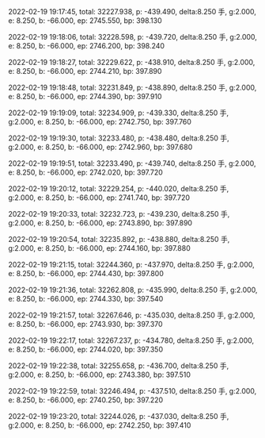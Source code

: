 2022-02-19 19:17:45, total: 32227.938, p: -439.490, delta:8.250 手, g:2.000, e: 8.250, b: -66.000, ep: 2745.550, bp: 398.130

2022-02-19 19:18:06, total: 32228.598, p: -439.720, delta:8.250 手, g:2.000, e: 8.250, b: -66.000, ep: 2746.200, bp: 398.240

2022-02-19 19:18:27, total: 32229.622, p: -438.910, delta:8.250 手, g:2.000, e: 8.250, b: -66.000, ep: 2744.210, bp: 397.890

2022-02-19 19:18:48, total: 32231.849, p: -438.890, delta:8.250 手, g:2.000, e: 8.250, b: -66.000, ep: 2744.390, bp: 397.910

2022-02-19 19:19:09, total: 32234.909, p: -439.330, delta:8.250 手, g:2.000, e: 8.250, b: -66.000, ep: 2742.750, bp: 397.760

2022-02-19 19:19:30, total: 32233.480, p: -438.480, delta:8.250 手, g:2.000, e: 8.250, b: -66.000, ep: 2742.960, bp: 397.680

2022-02-19 19:19:51, total: 32233.490, p: -439.740, delta:8.250 手, g:2.000, e: 8.250, b: -66.000, ep: 2742.020, bp: 397.720

2022-02-19 19:20:12, total: 32229.254, p: -440.020, delta:8.250 手, g:2.000, e: 8.250, b: -66.000, ep: 2741.740, bp: 397.720

2022-02-19 19:20:33, total: 32232.723, p: -439.230, delta:8.250 手, g:2.000, e: 8.250, b: -66.000, ep: 2743.890, bp: 397.890

2022-02-19 19:20:54, total: 32235.892, p: -438.880, delta:8.250 手, g:2.000, e: 8.250, b: -66.000, ep: 2744.160, bp: 397.880

2022-02-19 19:21:15, total: 32244.360, p: -437.970, delta:8.250 手, g:2.000, e: 8.250, b: -66.000, ep: 2744.430, bp: 397.800

2022-02-19 19:21:36, total: 32262.808, p: -435.990, delta:8.250 手, g:2.000, e: 8.250, b: -66.000, ep: 2744.330, bp: 397.540

2022-02-19 19:21:57, total: 32267.646, p: -435.030, delta:8.250 手, g:2.000, e: 8.250, b: -66.000, ep: 2743.930, bp: 397.370

2022-02-19 19:22:17, total: 32267.237, p: -434.780, delta:8.250 手, g:2.000, e: 8.250, b: -66.000, ep: 2744.020, bp: 397.350

2022-02-19 19:22:38, total: 32255.658, p: -436.700, delta:8.250 手, g:2.000, e: 8.250, b: -66.000, ep: 2743.380, bp: 397.510

2022-02-19 19:22:59, total: 32246.494, p: -437.510, delta:8.250 手, g:2.000, e: 8.250, b: -66.000, ep: 2740.250, bp: 397.220

2022-02-19 19:23:20, total: 32244.026, p: -437.030, delta:8.250 手, g:2.000, e: 8.250, b: -66.000, ep: 2742.250, bp: 397.410